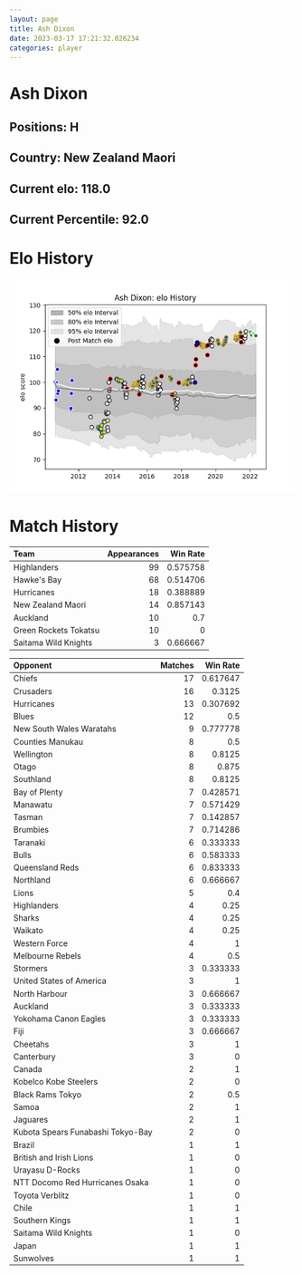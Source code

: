 ```yaml
---  
layout: page  
title: Ash Dixon  
date: 2023-03-17 17:21:32.026234  
categories: player  
---
```

# Ash Dixon

## Positions: H

## Country: New Zealand Maori

## Current elo: 118.0

## Current Percentile: 92.0

# Elo History


![elo history](history_AshDixon.png)
# Match History


| Team                  |   Appearances |   Win Rate |
|:----------------------|--------------:|-----------:|
| Highlanders           |            99 |   0.575758 |
| Hawke's Bay           |            68 |   0.514706 |
| Hurricanes            |            18 |   0.388889 |
| New Zealand Maori     |            14 |   0.857143 |
| Auckland              |            10 |   0.7      |
| Green Rockets Tokatsu |            10 |   0        |
| Saitama Wild Knights  |             3 |   0.666667 |

| Opponent                          |   Matches |   Win Rate |
|:----------------------------------|----------:|-----------:|
| Chiefs                            |        17 |   0.617647 |
| Crusaders                         |        16 |   0.3125   |
| Hurricanes                        |        13 |   0.307692 |
| Blues                             |        12 |   0.5      |
| New South Wales Waratahs          |         9 |   0.777778 |
| Counties Manukau                  |         8 |   0.5      |
| Wellington                        |         8 |   0.8125   |
| Otago                             |         8 |   0.875    |
| Southland                         |         8 |   0.8125   |
| Bay of Plenty                     |         7 |   0.428571 |
| Manawatu                          |         7 |   0.571429 |
| Tasman                            |         7 |   0.142857 |
| Brumbies                          |         7 |   0.714286 |
| Taranaki                          |         6 |   0.333333 |
| Bulls                             |         6 |   0.583333 |
| Queensland Reds                   |         6 |   0.833333 |
| Northland                         |         6 |   0.666667 |
| Lions                             |         5 |   0.4      |
| Highlanders                       |         4 |   0.25     |
| Sharks                            |         4 |   0.25     |
| Waikato                           |         4 |   0.25     |
| Western Force                     |         4 |   1        |
| Melbourne Rebels                  |         4 |   0.5      |
| Stormers                          |         3 |   0.333333 |
| United States of America          |         3 |   1        |
| North Harbour                     |         3 |   0.666667 |
| Auckland                          |         3 |   0.333333 |
| Yokohama Canon Eagles             |         3 |   0.333333 |
| Fiji                              |         3 |   0.666667 |
| Cheetahs                          |         3 |   1        |
| Canterbury                        |         3 |   0        |
| Canada                            |         2 |   1        |
| Kobelco Kobe Steelers             |         2 |   0        |
| Black Rams Tokyo                  |         2 |   0.5      |
| Samoa                             |         2 |   1        |
| Jaguares                          |         2 |   1        |
| Kubota Spears Funabashi Tokyo-Bay |         2 |   0        |
| Brazil                            |         1 |   1        |
| British and Irish Lions           |         1 |   0        |
| Urayasu D-Rocks                   |         1 |   0        |
| NTT Docomo Red Hurricanes Osaka   |         1 |   0        |
| Toyota Verblitz                   |         1 |   0        |
| Chile                             |         1 |   1        |
| Southern Kings                    |         1 |   1        |
| Saitama Wild Knights              |         1 |   0        |
| Japan                             |         1 |   1        |
| Sunwolves                         |         1 |   1        |